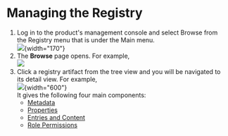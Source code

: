 # Managing the Registry

1.  Log in to the product's management console and select Browse from
    the Registry menu that is under the Main menu.  
    ![](attachments/53125530/53287633.png){width="170"}
2.  The **Browse** page opens. For example,  
    ![](attachments/53125530/53287630.png)
3.  Click a registry artifact from the tree view and you will be
    navigated to its detail view. For example,  
    ![](attachments/53125530/53287632.png){width="600"}  
    It gives the following four main components:
    -   [Metadata](_Metadata_)
    -   [Properties](_Properties_)
    -   [Entries and Content](_Entries_and_Content_)
    -   [Role Permissions](_Role_Permissions_)

